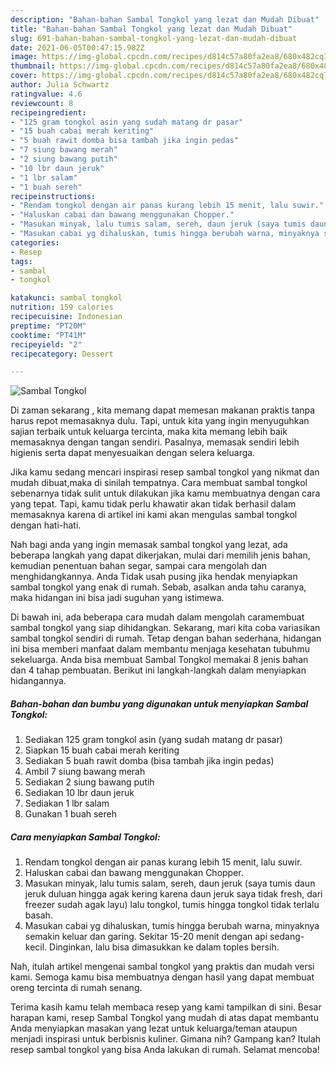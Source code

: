 ```yaml
---
description: "Bahan-bahan Sambal Tongkol yang lezat dan Mudah Dibuat"
title: "Bahan-bahan Sambal Tongkol yang lezat dan Mudah Dibuat"
slug: 691-bahan-bahan-sambal-tongkol-yang-lezat-dan-mudah-dibuat
date: 2021-06-05T00:47:15.982Z
image: https://img-global.cpcdn.com/recipes/d814c57a80fa2ea8/680x482cq70/sambal-tongkol-foto-resep-utama.jpg
thumbnail: https://img-global.cpcdn.com/recipes/d814c57a80fa2ea8/680x482cq70/sambal-tongkol-foto-resep-utama.jpg
cover: https://img-global.cpcdn.com/recipes/d814c57a80fa2ea8/680x482cq70/sambal-tongkol-foto-resep-utama.jpg
author: Julia Schwartz
ratingvalue: 4.6
reviewcount: 8
recipeingredient:
- "125 gram tongkol asin yang sudah matang dr pasar"
- "15 buah cabai merah keriting"
- "5 buah rawit domba bisa tambah jika ingin pedas"
- "7 siung bawang merah"
- "2 siung bawang putih"
- "10 lbr daun jeruk"
- "1 lbr salam"
- "1 buah sereh"
recipeinstructions:
- "Rendam tongkol dengan air panas kurang lebih 15 menit, lalu suwir."
- "Haluskan cabai dan bawang menggunakan Chopper."
- "Masukan minyak, lalu tumis salam, sereh, daun jeruk (saya tumis daun jeruk duluan hingga agak kering karena daun jeruk saya tidak fresh, dari freezer sudah agak layu) lalu tongkol, tumis hingga tongkol tidak terlalu basah."
- "Masukan cabai yg dihaluskan, tumis hingga berubah warna, minyaknya semakin keluar dan garing. Sekitar 15-20 menit dengan api sedang-kecil. Dinginkan, lalu bisa dimasukkan ke dalam toples bersih."
categories:
- Resep
tags:
- sambal
- tongkol

katakunci: sambal tongkol 
nutrition: 159 calories
recipecuisine: Indonesian
preptime: "PT20M"
cooktime: "PT41M"
recipeyield: "2"
recipecategory: Dessert

---
```



![Sambal Tongkol](https://img-global.cpcdn.com/recipes/d814c57a80fa2ea8/680x482cq70/sambal-tongkol-foto-resep-utama.jpg)

Di zaman  sekarang , kita memang dapat memesan makanan praktis tanpa harus repot memasaknya dulu. Tapi, untuk kita yang ingin menyuguhkan sajian terbaik untuk keluarga tercinta, maka kita memang lebih baik memasaknya dengan tangan sendiri. Pasalnya, memasak sendiri lebih higienis serta dapat menyesuaikan dengan selera keluarga.

Jika kamu sedang mencari inspirasi resep sambal tongkol yang nikmat dan mudah dibuat,maka di sinilah tempatnya. Cara membuat sambal tongkol  sebenarnya tidak sulit untuk dilakukan jika kamu membuatnya dengan cara yang tepat. Tapi, kamu tidak perlu khawatir akan tidak berhasil dalam memasaknya 
karena di artikel ini kami akan mengulas sambal tongkol dengan hati-hati.  



Nah bagi anda yang ingin memasak sambal tongkol yang lezat, ada beberapa langkah yang dapat dikerjakan, mulai dari memilih jenis bahan, kemudian penentuan bahan segar, sampai cara mengolah dan menghidangkannya. Anda Tidak usah pusing jika hendak menyiapkan sambal tongkol yang enak di rumah. Sebab, asalkan anda  tahu caranya, maka hidangan ini bisa jadi suguhan yang istimewa.

Di bawah ini, ada beberapa cara mudah dalam mengolah caramembuat sambal tongkol yang siap dihidangkan. Sekarang, mari kita coba variasikan sambal tongkol sendiri di rumah. Tetap dengan bahan sederhana, hidangan ini bisa memberi manfaat dalam membantu menjaga kesehatan tubuhmu sekeluarga. Anda bisa membuat Sambal Tongkol memakai 8 jenis bahan dan 4 tahap pembuatan. Berikut ini langkah-langkah dalam menyiapkan hidangannya.

<!--inarticleads1-->

##### Bahan-bahan dan bumbu yang digunakan untuk menyiapkan Sambal Tongkol:

1. Sediakan 125 gram tongkol asin (yang sudah matang dr pasar)
1. Siapkan 15 buah cabai merah keriting
1. Sediakan 5 buah rawit domba (bisa tambah jika ingin pedas)
1. Ambil 7 siung bawang merah
1. Sediakan 2 siung bawang putih
1. Sediakan 10 lbr daun jeruk
1. Sediakan 1 lbr salam
1. Gunakan 1 buah sereh




<!--inarticleads2-->

##### Cara menyiapkan Sambal Tongkol:

1. Rendam tongkol dengan air panas kurang lebih 15 menit, lalu suwir.
1. Haluskan cabai dan bawang menggunakan Chopper.
1. Masukan minyak, lalu tumis salam, sereh, daun jeruk (saya tumis daun jeruk duluan hingga agak kering karena daun jeruk saya tidak fresh, dari freezer sudah agak layu) lalu tongkol, tumis hingga tongkol tidak terlalu basah.
1. Masukan cabai yg dihaluskan, tumis hingga berubah warna, minyaknya semakin keluar dan garing. Sekitar 15-20 menit dengan api sedang-kecil. Dinginkan, lalu bisa dimasukkan ke dalam toples bersih.




Nah, itulah artikel mengenai  sambal tongkol  yang praktis dan mudah versi kami. Semoga kamu bisa membuatnya dengan hasil yang dapat membuat oreng tercinta di rumah senang. 

Terima kasih kamu telah membaca resep yang kami tampilkan di sini. Besar harapan kami, resep  Sambal Tongkol yang mudah di atas dapat membantu Anda menyiapkan masakan yang lezat untuk keluarga/teman ataupun menjadi inspirasi untuk berbisnis kuliner. Gimana nih? Gampang kan? Itulah resep sambal tongkol yang bisa Anda lakukan di rumah. Selamat mencoba!

